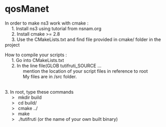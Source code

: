# qosManet


In order to make ns3 work with cmake :
<br>&ensp;&ensp;&ensp;1. Install ns3 using tutorial from nsnam.org
<br>&ensp;&ensp;&ensp;2. Install cmake >= 2.8
<br>&ensp;&ensp;&ensp;3. Use the CMakeLists.txt and find file provided in cmake/ folder in the project


How to compile your scripts :
<br>&ensp;&ensp;&ensp;1. Go into CMakeLists.txt
<br>&ensp;&ensp;&ensp;2. In the line file(GLOB tutifruti_SOURCE ...
<br>&ensp;&ensp;&ensp;&ensp;&ensp;&ensp;&ensp;&ensp;mention the location of your script files in reference to root
<br>&ensp;&ensp;&ensp;&ensp;&ensp;&ensp;&ensp;&ensp;My files are in /src folder.

<br>3. In root, type these commands
	<br>&ensp;&ensp;&ensp;> &ensp;mkdir build
	<br>&ensp;&ensp;&ensp;> &ensp;cd build/
	<br>&ensp;&ensp;&ensp;> &ensp;cmake ../
	<br>&ensp;&ensp;&ensp;> &ensp;make
	<br>&ensp;&ensp;&ensp;> &ensp;./tutifruti (or the name of your own built binary)

